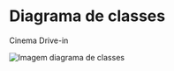 # Diagrama de classes

Cinema Drive-in

![Imagem diagrama de classes](https://stackblitz.com/storage/blobs/eyJfcmFpbHMiOnsibWVzc2FnZSI6IkJBaHBBMVBsQlE9PSIsImV4cCI6bnVsbCwicHVyIjoiYmxvYl9pZCJ9fQ==--2b0064c7ab1e6d7d3186a33941a517ec5182ddcd/diagrama_classe.png)
